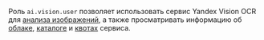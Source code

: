 Роль `ai.vision.user` позволяет использовать сервис Yandex Vision OCR для [анализа изображений](../../../vision/concepts/ocr/index.md), а также просматривать информацию об [облаке](../../../resource-manager/concepts/resources-hierarchy.md#cloud), [каталоге](../../../resource-manager/concepts/resources-hierarchy.md#folder) и [квотах](../../../vision/concepts/limits.md#vision-quotas) сервиса.
